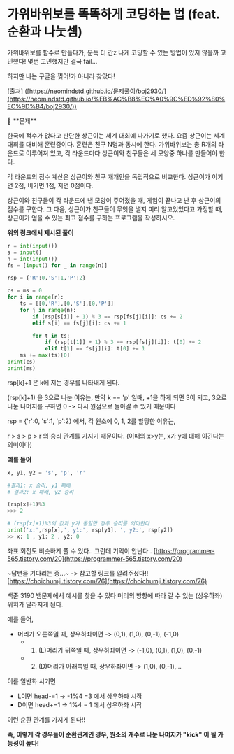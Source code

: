 # 가위바위보를 똑똑하게 코딩하는 법 (feat. 순환과 나눗셈)

가위바위보를 함수로 만들다가, 문득 더 간z 나게 코딩할 수 있는 방법이 있지 않을까 고민했다! 몇번 고민했지만 결국 fail...

하지만 나는 구글을 찢어!가 아니라 찾았다!

[출처] ([https://neomindstd.github.io/문제풀이/boj2930/](https://neomindstd.github.io/%EB%AC%B8%EC%A0%9C%ED%92%80%EC%9D%B4/boj2930/))

<aside>
💝 **문제**

한국에 적수가 없다고 판단한 상근이는 세계 대회에 나가기로 했다. 요즘 상근이는 세계 대회를 대비해 훈련중이다. 훈련은 친구 N명과 동시에 한다. 가위바위보는 총 R개의 라운드로 이루어져 있고, 각 라운드마다 상근이와 친구들은 세 모양중 하나를 만들어야 한다.

각 라운드의 점수 계산은 상근이와 친구 개개인을 독립적으로 비교한다. 상근이가 이기면 2점, 비기면 1점, 지면 0점이다.

상근이와 친구들이 각 라운드에 낸 모양이 주어졌을 때, 게임이 끝나고 난 후 상근이의 점수를 구한다. 그 다음, 상근이가 친구들이 무엇을 낼지 미리 알고있었다고 가정할 때, 상근이가 얻을 수 있는 최고 점수를 구하는 프로그램을 작성하시오.

</aside>

**위의 링크에서 제시된 풀이**

```python
r = int(input())
s = input()
n = int(input())
fs = [input() for _ in range(n)]

rsp = {'R':0,'S':1,'P':2}

cs = ms = 0
for i in range(r):
    ts = [[0,'R'],[0,'S'],[0,'P']]
    for j in range(n):
        if (rsp[s[i]] + 1) % 3 == rsp[fs[j][i]]: cs += 2
        elif s[i] == fs[j][i]: cs += 1

        for t in ts:
            if (rsp[t[1]] + 1) % 3 == rsp[fs[j][i]]: t[0] += 2
            elif t[1] == fs[j][i]: t[0] += 1
    ms += max(ts)[0]
print(cs)
print(ms)
```

rsp[k]+1 은 k에 지는 경우를 나타내게 된다.

(rsp[k]+1) 을 3으로 나눈 이유는, 만약 k == 'p' 일때, +1을 하게 되면 3이 되고,
3으로 나눈 나머지를 구하면 0 -> 다시 원점으로 돌아갈 수 있기 때문이다

rsp = {'r':0, 's':1, 'p':2} 에서, 각 원소에 0, 1, 2를 할당한 이유는,  

r > s > p > r 의 승리 관계를 가지기 때문이다. (이때의 x>y는, x가 y에 대해 이긴다는 의미이다)

**예를 들어**

```python
x, y1, y2 = 's', 'p', 'r'

#결과1: x 승리, y1 패배
# 결과2: x 패배, y2 승리

(rsp[x]+1)%3
>>> 2

# (rsp[x]+1)%3의 값과 y가 동일한 경우 승리를 의미한다
print('x:',rsp[x],', y1:', rsp[y1], ', y2:', rsp[y2])
>> x: 1 , y1: 2 , y2: 0
```

좌표 회전도 비슷하게 풀 수 있다.. 그런데 기억이 안난다.. 
[https://programmer-565.tistory.com/20](https://programmer-565.tistory.com/20)

~답변을 기다리는 중…~ -> 참고할 링크를 알려주셨다!!
[https://choichumji.tistory.com/76](https://choichumji.tistory.com/76)

백준 3190 뱀문제에서 예시를 찾을 수 있다
머리의 방향에 따라 갈 수 있는 (상우하좌) 위치가 달라지게 된다.

예를 들어,
- 머리가 오른쪽일 때, 상우하좌이면 -> (0,1), (1,0), (0,-1), (-1,0)
    - 1) (L)머리가 위쪽일 때, 상우하좌이면 -> (-1,0), (0,1), (1,0), (0,-1)
    - 2) (D)머리가 아래쪽일 때, 상우하좌이면 -> (1,0), (0,-1),...
    
이를 일반화 시키면
- L이면 head-=1 -> -1%4 =3 에서 상우하좌 시작
- D이면 head+=1 -> 1%4 = 1 에서 상우하좌 시작

이런 순환 관계를 가지게 된다!!


**즉, 이렇게 각 경우들이 순환관계인 경우, 원소의 개수로 나눈 나머지가 "kick" 이 될 가능성이 높다!**
